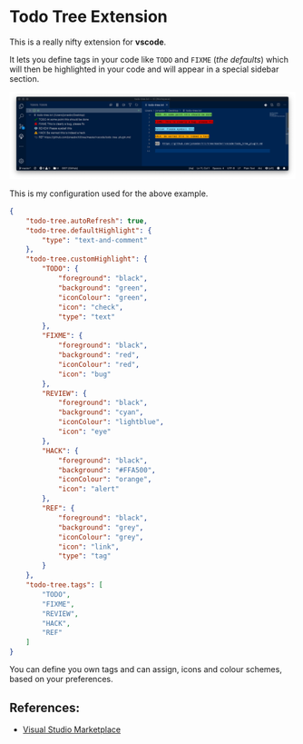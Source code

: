 # Todo Tree Extension

This is a really nifty extension for **vscode**.

It lets you define tags in your code like `TODO` and `FIXME` (_the defaults_) which will then be highlighted in your code and will appear in a special sidebar section.

![Todo Tree screenshot example](todo-tree.png)

This is my configuration used for the above example.

```json
{
    "todo-tree.autoRefresh": true,
    "todo-tree.defaultHighlight": {
        "type": "text-and-comment"
    },
    "todo-tree.customHighlight": {
        "TODO": {
            "foreground": "black",
            "background": "green",
            "iconColour": "green",
            "icon": "check",
            "type": "text"
        },
        "FIXME": {
            "foreground": "black",
            "background": "red",
            "iconColour": "red",
            "icon": "bug"
        },
        "REVIEW": {
            "foreground": "black",
            "background": "cyan",
            "iconColour": "lightblue",
            "icon": "eye"
        },
        "HACK": {
            "foreground": "black",
            "background": "#FFA500",
            "iconColour": "orange",
            "icon": "alert"
        },
        "REF": {
            "foreground": "black",
            "background": "grey",
            "iconColour": "grey",
            "icon": "link",
            "type": "tag"
        }
    },
    "todo-tree.tags": [
        "TODO",
        "FIXME",
        "REVIEW",
        "HACK",
        "REF"
    ]
}
```

You can define you own tags and can assign, icons and colour schemes, based on your preferences.

## References:

- [Visual Studio Marketplace](https://marketplace.visualstudio.com/items?itemName=Gruntfuggly.todo-tree)
